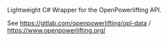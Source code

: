Lightweight C# Wrapper for the OpenPowerlifting API. 

See https://gitlab.com/openpowerlifting/opl-data / https://www.openpowerlifting.org/
